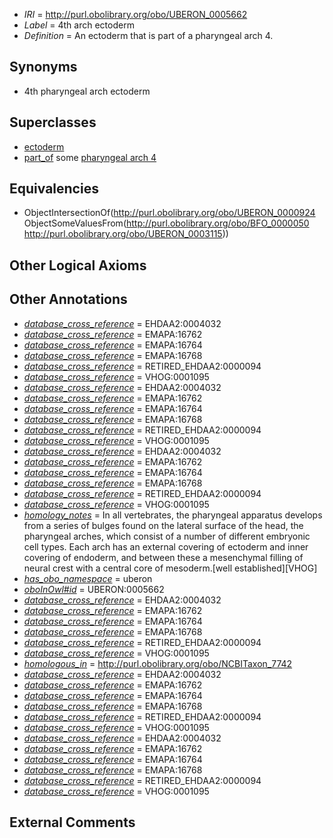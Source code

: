  * *IRI* = http://purl.obolibrary.org/obo/UBERON_0005662
 * *Label* = 4th arch ectoderm
 * *Definition* = An ectoderm that is part of a pharyngeal arch 4.

## Synonyms

 * 4th pharyngeal arch ectoderm

## Superclasses

 * [ectoderm](../../UBERON/24/UBERON_0000924.md)
 * [part_of](../../BFO/50/BFO_0000050.md) some [pharyngeal arch 4](../../UBERON/15/UBERON_0003115.md)

## Equivalencies

 * ObjectIntersectionOf(<http://purl.obolibrary.org/obo/UBERON_0000924> ObjectSomeValuesFrom(<http://purl.obolibrary.org/obo/BFO_0000050> <http://purl.obolibrary.org/obo/UBERON_0003115>))

## Other Logical Axioms


## Other Annotations

 * *[database_cross_reference](../../ef/oboInOwl#hasDbXref.md)* = EHDAA2:0004032
 * *[database_cross_reference](../../ef/oboInOwl#hasDbXref.md)* = EMAPA:16762
 * *[database_cross_reference](../../ef/oboInOwl#hasDbXref.md)* = EMAPA:16764
 * *[database_cross_reference](../../ef/oboInOwl#hasDbXref.md)* = EMAPA:16768
 * *[database_cross_reference](../../ef/oboInOwl#hasDbXref.md)* = RETIRED_EHDAA2:0000094
 * *[database_cross_reference](../../ef/oboInOwl#hasDbXref.md)* = VHOG:0001095
 * *[database_cross_reference](../../ef/oboInOwl#hasDbXref.md)* = EHDAA2:0004032
 * *[database_cross_reference](../../ef/oboInOwl#hasDbXref.md)* = EMAPA:16762
 * *[database_cross_reference](../../ef/oboInOwl#hasDbXref.md)* = EMAPA:16764
 * *[database_cross_reference](../../ef/oboInOwl#hasDbXref.md)* = EMAPA:16768
 * *[database_cross_reference](../../ef/oboInOwl#hasDbXref.md)* = RETIRED_EHDAA2:0000094
 * *[database_cross_reference](../../ef/oboInOwl#hasDbXref.md)* = VHOG:0001095
 * *[database_cross_reference](../../ef/oboInOwl#hasDbXref.md)* = EHDAA2:0004032
 * *[database_cross_reference](../../ef/oboInOwl#hasDbXref.md)* = EMAPA:16762
 * *[database_cross_reference](../../ef/oboInOwl#hasDbXref.md)* = EMAPA:16764
 * *[database_cross_reference](../../ef/oboInOwl#hasDbXref.md)* = EMAPA:16768
 * *[database_cross_reference](../../ef/oboInOwl#hasDbXref.md)* = RETIRED_EHDAA2:0000094
 * *[database_cross_reference](../../ef/oboInOwl#hasDbXref.md)* = VHOG:0001095
 * *[homology_notes](../../UBPROP/03/UBPROP_0000003.md)* = In all vertebrates, the pharyngeal apparatus develops from a series of bulges found on the lateral surface of the head, the pharyngeal arches, which consist of a number of different embryonic cell types. Each arch has an external covering of ectoderm and inner covering of endoderm, and between these a mesenchymal filling of neural crest with a central core of mesoderm.[well established][VHOG]
 * *[has_obo_namespace](../../ce/oboInOwl#hasOBONamespace.md)* = uberon
 * *[oboInOwl#id](../../id/oboInOwl#id.md)* = UBERON:0005662
 * *[database_cross_reference](../../ef/oboInOwl#hasDbXref.md)* = EHDAA2:0004032
 * *[database_cross_reference](../../ef/oboInOwl#hasDbXref.md)* = EMAPA:16762
 * *[database_cross_reference](../../ef/oboInOwl#hasDbXref.md)* = EMAPA:16764
 * *[database_cross_reference](../../ef/oboInOwl#hasDbXref.md)* = EMAPA:16768
 * *[database_cross_reference](../../ef/oboInOwl#hasDbXref.md)* = RETIRED_EHDAA2:0000094
 * *[database_cross_reference](../../ef/oboInOwl#hasDbXref.md)* = VHOG:0001095
 * *[homologous_in](../../core#homologous/in/core#homologous_in.md)* = http://purl.obolibrary.org/obo/NCBITaxon_7742
 * *[database_cross_reference](../../ef/oboInOwl#hasDbXref.md)* = EHDAA2:0004032
 * *[database_cross_reference](../../ef/oboInOwl#hasDbXref.md)* = EMAPA:16762
 * *[database_cross_reference](../../ef/oboInOwl#hasDbXref.md)* = EMAPA:16764
 * *[database_cross_reference](../../ef/oboInOwl#hasDbXref.md)* = EMAPA:16768
 * *[database_cross_reference](../../ef/oboInOwl#hasDbXref.md)* = RETIRED_EHDAA2:0000094
 * *[database_cross_reference](../../ef/oboInOwl#hasDbXref.md)* = VHOG:0001095
 * *[database_cross_reference](../../ef/oboInOwl#hasDbXref.md)* = EHDAA2:0004032
 * *[database_cross_reference](../../ef/oboInOwl#hasDbXref.md)* = EMAPA:16762
 * *[database_cross_reference](../../ef/oboInOwl#hasDbXref.md)* = EMAPA:16764
 * *[database_cross_reference](../../ef/oboInOwl#hasDbXref.md)* = EMAPA:16768
 * *[database_cross_reference](../../ef/oboInOwl#hasDbXref.md)* = RETIRED_EHDAA2:0000094
 * *[database_cross_reference](../../ef/oboInOwl#hasDbXref.md)* = VHOG:0001095

## External Comments

